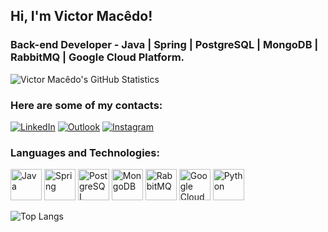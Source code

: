## Hi, I'm Victor Macêdo!
### Back-end Developer - Java | Spring | PostgreSQL | MongoDB | RabbitMQ | Google Cloud Platform.

![Victor Macêdo's GitHub Statistics](https://github-readme-stats.vercel.app/api?username=victormacedov&show_icons=true&theme=graywhite&include_all_commits=true&locale=en)

### Here are some of my contacts:
[![LinkedIn](https://img.shields.io/badge/LinkedIn-0077B5?style=for-the-badge&logo=linkedin&logoColor=white)](https://www.linkedin.com/in/victormacedov/)
[![Outlook](https://img.shields.io/badge/Outlook-0078D4?style=for-the-badge&logo=microsoft-outlook&logoColor=white)](mailto:victormacedov@outlook.com)
[![Instagram](https://img.shields.io/badge/Instagram-E4405F?style=for-the-badge&logo=instagram&logoColor=white)](https://www.instagram.com/victormacedov/)

### Languages and Technologies:

<p align="left">
    <img alt="Java" title="Java" width="50px" src="https://cdn.jsdelivr.net/gh/devicons/devicon@latest/icons/java/java-original.svg"/>
    <img alt="Spring" title="Spring" width="50px" src="https://cdn.jsdelivr.net/gh/devicons/devicon@latest/icons/spring/spring-original.svg"/>
    <img alt="PostgreSQL" title="PostgreSQL" width="50px" src="https://cdn.jsdelivr.net/gh/devicons/devicon@latest/icons/postgresql/postgresql-original.svg"/>
    <img alt="MongoDB" title="MongoDB" width="50px" src="https://cdn.jsdelivr.net/gh/devicons/devicon@latest/icons/mongodb/mongodb-original.svg"/>
    <img alt="RabbitMQ" title="RabbitMQ" width="50px" src="https://cdn.jsdelivr.net/gh/devicons/devicon@latest/icons/rabbitmq/rabbitmq-original-wordmark.svg"/>
    <img alt="Google Cloud Platform" title="Google Cloud" width="50px" src="https://cdn.jsdelivr.net/gh/devicons/devicon@latest/icons/googlecloud/googlecloud-original.svg"/>
    <img alt="Python" title="Python" width="50px" src="https://cdn.jsdelivr.net/gh/devicons/devicon@latest/icons/python/python-original.svg"/>
</p>

![Top Langs](https://github-readme-stats.vercel.app/api/top-langs/?username=victormacedov&layout=compact&custom_title=Technologies&langs_count=9&theme=graywhite)
